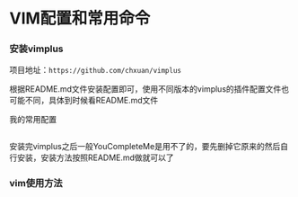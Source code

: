 # VIM配置和常用命令

### 安装vimplus

项目地址：` https://github.com/chxuan/vimplus `

根据README.md文件安装配置即可，使用不同版本的vimplus的插件配置文件也可能不同，具体到时候看README.md文件

我的常用配置

```

```



安装完vimplus之后一般YouCompleteMe是用不了的，要先删掉它原来的然后自行安装，安装方法按照README.md做就可以了



### vim使用方法

